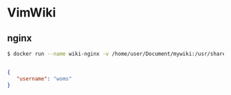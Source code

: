 # VimWiki

## nginx

```bash
$ docker run --name wiki-nginx -v /home/user/Document/mywiki:/usr/share/nginx/html -d -p 80:80 --restart=always nginx
```



```json

{
   "username": "woms"
}
```







